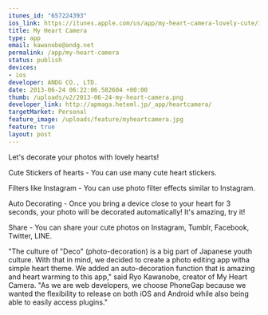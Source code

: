 ```yaml
---
itunes_id: "657224393"
ios_link: https://itunes.apple.com/us/app/my-heart-camera-lovely-cute/id657224393?l=ja&ls=1%26mt=8
title: My Heart Camera
type: app
email: kawanobe@andg.net
permalink: /app/my-heart-camera
status: publish
devices:
- ios
developer: ANDG CO., LTD.
date: 2013-06-24 06:22:06.582604 +00:00
thumb: /uploads/v2/2013-06-24-my-heart-camera.png
developer_link: http://apmaga.heteml.jp/_app/heartcamera/
targetMarket: Personal
feature_image: /uploads/feature/myheartcamera.jpg
feature: true
layout: post
---
```


Let's decorate your photos with lovely hearts!

Cute Stickers of hearts - You can use many cute heart stickers.

Filters like Instagram - You can use photo filter effects similar to Instagram.

Auto Decorating - Once you bring a device close to your heart for 3 seconds, your photo will be decorated automatically! It's amazing, try it!

Share - You can share your cute photos on Instagram, Tumblr, Facebook, Twitter, LINE.

"The culture of "Deco" (photo-decoration) is a big part of Japanese youth culture. With that in mind, we decided to create a photo editing app witha simple heart theme. We added an auto-decoration function that is amazing and heart warming to this app," said Ryo Kawanobe, creator of My Heart Camera. "As we are web developers, we choose PhoneGap because we wanted the flexibility to release on both iOS and Android while also being able to easily access plugins."

